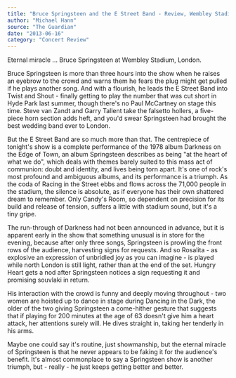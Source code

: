 ```yaml
---
title: "Bruce Springsteen and the E Street Band - Review, Wembley Stadium, London"
author: "Michael Hann"
source: "The Guardian"
date: "2013-06-16"
category: "Concert Review"
---
```


Eternal miracle ... Bruce Springsteen at Wembley Stadium, London.

Bruce Springsteen is more than three hours into the show when he raises an eyebrow to the crowd and warns them he fears the plug might get pulled if he plays another song. And with a flourish, he leads the E Street Band into Twist and Shout - finally getting to play the number that was cut short in Hyde Park last summer, though there's no Paul McCartney on stage this time. Steve van Zandt and Garry Tallent take the falsetto hollers, a five-piece horn section adds heft, and you'd swear Springsteen had brought the best wedding band ever to London.

But the E Street Band are so much more than that. The centrepiece of tonight's show is a complete performance of the 1978 album Darkness on the Edge of Town, an album Springsteen describes as being "at the heart of what we do", which deals with themes barely suited to this mass act of communion: doubt and identity, and lives being torn apart. It's one of rock's most profound and ambiguous albums, and its performance is a triumph. As the coda of Racing in the Street ebbs and flows across the 71,000 people in the stadium, the silence is absolute, as if everyone has their own shattered dream to remember. Only Candy's Room, so dependent on precision for its build and release of tension, suffers a little with stadium sound, but it's a tiny gripe.

The run-through of Darkness had not been announced in advance, but it is apparent early in the show that something unusual is in store for the evening, because after only three songs, Springsteen is prowling the front rows of the audience, harvesting signs for requests. And so Rosalita - as explosive an expression of unbridled joy as you can imagine - is played while north London is still light, rather than at the end of the set. Hungry Heart gets a nod after Springsteen notices a sign requesting it and promising souvlaki in return.

His interaction with the crowd is funny and deeply moving throughout - two women are hoisted up to dance in stage during Dancing in the Dark, the older of the two giving Springsteen a come-hither gesture that suggests that if playing for 200 minutes at the age of 63 doesn't give him a heart attack, her attentions surely will. He dives straight in, taking her tenderly in his arms.

Maybe one could say it's routine, just showmanship, but the eternal miracle of Springsteen is that he never appears to be faking it for the audience's benefit. It's almost commonplace to say a Springsteen show is another triumph, but - really - he just keeps getting better and better.